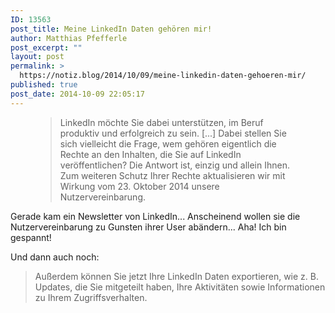 ```yaml
---
ID: 13563
post_title: Meine LinkedIn Daten gehören mir!
author: Matthias Pfefferle
post_excerpt: ""
layout: post
permalink: >
  https://notiz.blog/2014/10/09/meine-linkedin-daten-gehoeren-mir/
published: true
post_date: 2014-10-09 22:05:17
---
```

<figure><blockquote>LinkedIn möchte Sie dabei unterstützen, im Beruf produktiv und erfolgreich zu sein. [...] Dabei stellen Sie sich vielleicht die Frage, wem gehören eigentlich die Rechte an den Inhalten, die Sie auf LinkedIn veröffentlichen? Die Antwort ist, einzig und allein Ihnen. Zum weiteren Schutz Ihrer Rechte aktualisieren wir mit Wirkung vom 23. Oktober 2014 unsere Nutzervereinbarung.</blockquote></figure>

Gerade kam ein Newsletter von LinkedIn... Anscheinend wollen sie die Nutzervereinbarung zu Gunsten ihrer User abändern... Aha! Ich bin gespannt!

Und dann auch noch:

<blockquote>Außerdem können Sie jetzt Ihre LinkedIn Daten exportieren, wie z. B. Updates, die Sie mitgeteilt haben, Ihre Aktivitäten sowie Informationen zu Ihrem Zugriffsverhalten.</blockquote>